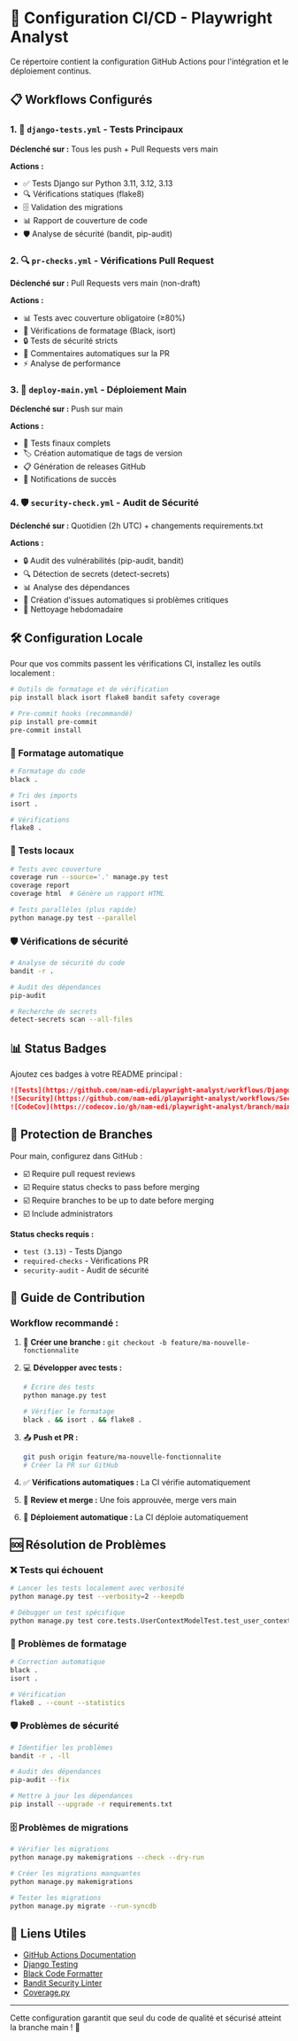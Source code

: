 # 🚀 Configuration CI/CD - Playwright Analyst

Ce répertoire contient la configuration GitHub Actions pour l'intégration et le déploiement continus.

## 📋 Workflows Configurés

### 1. 🧪 `django-tests.yml` - Tests Principaux

**Déclenché sur :** Tous les push + Pull Requests vers main

**Actions :**

- ✅ Tests Django sur Python 3.11, 3.12, 3.13
- 🔍 Vérifications statiques (flake8)
- 🗄️ Validation des migrations
- 📊 Rapport de couverture de code
- 🛡️ Analyse de sécurité (bandit, pip-audit)

### 2. 🔍 `pr-checks.yml` - Vérifications Pull Request

**Déclenché sur :** Pull Requests vers main (non-draft)

**Actions :**

- 📊 Tests avec couverture obligatoire (≥80%)
- 🎨 Vérifications de formatage (Black, isort)
- 🔒 Tests de sécurité stricts
- 📝 Commentaires automatiques sur la PR
- ⚡ Analyse de performance

### 3. 🚀 `deploy-main.yml` - Déploiement Main

**Déclenché sur :** Push sur main

**Actions :**

- 🧪 Tests finaux complets
- 🏷️ Création automatique de tags de version
- 📋 Génération de releases GitHub
- 🎉 Notifications de succès

### 4. 🛡️ `security-check.yml` - Audit de Sécurité

**Déclenché sur :** Quotidien (2h UTC) + changements requirements.txt

**Actions :**

- 🔒 Audit des vulnérabilités (pip-audit, bandit)
- 🔍 Détection de secrets (detect-secrets)
- 📊 Analyse des dépendances
- 🚨 Création d'issues automatiques si problèmes critiques
- 🧹 Nettoyage hebdomadaire

## 🛠️ Configuration Locale

Pour que vos commits passent les vérifications CI, installez les outils localement :

```bash
# Outils de formatage et de vérification
pip install black isort flake8 bandit safety coverage

# Pre-commit hooks (recommandé)
pip install pre-commit
pre-commit install
```

### 🎨 Formatage automatique

```bash
# Formatage du code
black .

# Tri des imports
isort .

# Vérifications
flake8 .
```

### 🧪 Tests locaux

```bash
# Tests avec couverture
coverage run --source='.' manage.py test
coverage report
coverage html  # Génère un rapport HTML

# Tests parallèles (plus rapide)
python manage.py test --parallel
```

### 🛡️ Vérifications de sécurité

```bash
# Analyse de sécurité du code
bandit -r .

# Audit des dépendances
pip-audit

# Recherche de secrets
detect-secrets scan --all-files
```

## 📊 Status Badges

Ajoutez ces badges à votre README principal :

```markdown
![Tests](https://github.com/nam-edi/playwright-analyst/workflows/Django%20Tests/badge.svg)
![Security](https://github.com/nam-edi/playwright-analyst/workflows/Security%20&%20Dependencies%20Check/badge.svg)
![CodeCov](https://codecov.io/gh/nam-edi/playwright-analyst/branch/main/graph/badge.svg)
```

## 🔧 Protection de Branches

Pour main, configurez dans GitHub :

- ☑️ Require pull request reviews
- ☑️ Require status checks to pass before merging
- ☑️ Require branches to be up to date before merging
- ☑️ Include administrators

**Status checks requis :**

- `test (3.13)` - Tests Django
- `required-checks` - Vérifications PR
- `security-audit` - Audit de sécurité

## 📝 Guide de Contribution

### Workflow recommandé :

1. 🌿 **Créer une branche :** `git checkout -b feature/ma-nouvelle-fonctionnalite`

2. 💻 **Développer avec tests :**

   ```bash
   # Écrire des tests
   python manage.py test

   # Vérifier le formatage
   black . && isort . && flake8 .
   ```

3. 📤 **Push et PR :**

   ```bash
   git push origin feature/ma-nouvelle-fonctionnalite
   # Créer la PR sur GitHub
   ```

4. ✅ **Vérifications automatiques :** La CI vérifie automatiquement
5. 🔄 **Review et merge :** Une fois approuvée, merge vers main

6. 🚀 **Déploiement automatique :** La CI déploie automatiquement

## 🆘 Résolution de Problèmes

### ❌ Tests qui échouent

```bash
# Lancer les tests localement avec verbosité
python manage.py test --verbosity=2 --keepdb

# Débugger un test spécifique
python manage.py test core.tests.UserContextModelTest.test_user_context_creation
```

### 🎨 Problèmes de formatage

```bash
# Correction automatique
black .
isort .

# Vérification
flake8 . --count --statistics
```

### 🛡️ Problèmes de sécurité

```bash
# Identifier les problèmes
bandit -r . -ll

# Audit des dépendances
pip-audit --fix

# Mettre à jour les dépendances
pip install --upgrade -r requirements.txt
```

### 🗄️ Problèmes de migrations

```bash
# Vérifier les migrations
python manage.py makemigrations --check --dry-run

# Créer les migrations manquantes
python manage.py makemigrations

# Tester les migrations
python manage.py migrate --run-syncdb
```

## 🔗 Liens Utiles

- [GitHub Actions Documentation](https://docs.github.com/en/actions)
- [Django Testing](https://docs.djangoproject.com/en/stable/topics/testing/)
- [Black Code Formatter](https://black.readthedocs.io/)
- [Bandit Security Linter](https://bandit.readthedocs.io/)
- [Coverage.py](https://coverage.readthedocs.io/)

---

Cette configuration garantit que seul du code de qualité et sécurisé atteint la branche main ! 🎯
